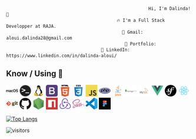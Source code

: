 
                                                          Hi, I'm Dalinda! 👋
                                              🔥 I'm a Full Stack Developper at RAJA.
                                                📧 Gmail: aloui.dalinda28@gmail.com
                                                 🎨 Portfolio: 
                                        💼 LinkedIn: https://www.linkedin.com/in/dalinda-aloui/

<!--## I'm currently working on 🔭-->

## Know / Using 🧠
<img src="https://github.com/github/explore/blob/main/topics/macos/macos.png?raw=true" height="32" /> <img src="https://github.com/github/explore/blob/main/topics/terminal/terminal.png?raw=true" height="32" />   <img src="https://github.com/github/explore/blob/main/topics/linux/linux.png?raw=true" height="32" /> <img src="https://github.com/github/explore/blob/main/topics/bootstrap/bootstrap.png?raw=true" height="32" /> <img src="https://github.com/github/explore/blob/main/topics/html/html.png?raw=true" height="32" /> <img src="https://github.com/github/explore/blob/main/topics/css/css.png?raw=true" height="32" /> <img src="https://github.com/github/explore/blob/main/topics/javascript/javascript.png?raw=true" height="32" />  <img src="https://github.com/github/explore/blob/main/topics/php/php.png?raw=true" height="32" />  <img src="https://github.com/github/explore/blob/main/topics/java/java.png?raw=true" height="32" />  <img src="https://github.com/github/explore/blob/main/topics/mongodb/mongodb.png?raw=true" height="32" />  <img src="https://github.com/github/explore/blob/main/topics/mysql/mysql.png?raw=true" height="32" />  <img src="https://github.com/github/explore/blob/main/topics/vue/vue.png?raw=true" height="32" />  <img src="https://github.com/github/explore/blob/main/topics/symfony/symfony.png?raw=true" height="32" /> <img src="https://github.com/github/explore/blob/main/topics/react/react.png?raw=true" height="32" />  <img src="https://github.com/github/explore/blob/main/topics/git/git.png?raw=true" height="32" />  <img src="https://github.com/github/explore/blob/main/topics/github/github.png?raw=true" height="32" />   <img src="https://github.com/github/explore/blob/main/topics/nodejs/nodejs.png?raw=true" height="32" />  <img src="https://github.com/github/explore/blob/main/topics/npm/npm.png?raw=true" height="32" />  <img src="https://github.com/github/explore/blob/main/topics/redux/redux.png?raw=true" height="32" />  <img src="https://github.com/github/explore/blob/main/topics/sass/sass.png?raw=true" height="32" />  <img src="https://github.com/github/explore/blob/main/topics/visual-studio-code/visual-studio-code.png?raw=true" height="32" />  <img src="https://github.com/github/explore/blob/main/topics/figma/figma.png?raw=true" height="32" /> 

[![Top Langs](https://github-readme-stats.vercel.app/api/top-langs/?username=dalinda28&layout=compact)](https://github.com/dalinda28/github-readme-stats)

![visitors](https://hits.seeyoufarm.com/api/count/incr/badge.svg?url=https%3A%2F%2Fgithub.com%2Fdalinda28&count_bg=%23D57B80&title_bg=%23555555&icon=&icon_color=%23E7E7E7&title=visitor+count&edge_flat=false)

